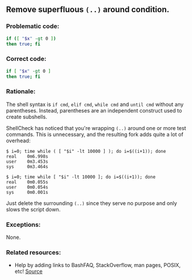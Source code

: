 ## Remove superfluous `(..)` around condition.

### Problematic code:

```sh
if ([ "$x" -gt 0 ])
then true; fi
```

### Correct code:

```sh
if [ "$x" -gt 0 ]
then true; fi
```

### Rationale:

The shell syntax is `if cmd`, `elif cmd`, `while cmd` and `until cmd` without any parentheses. Instead, parentheses are an independent construct used to create subshells.

ShellCheck has noticed that you're wrapping `(..)` around one or more test commands. This is unnecessary, and the resulting fork adds quite a lot of overhead:

```
$ i=0; time while ( [ "$i" -lt 10000 ] ); do i=$((i+1)); done
real    0m6.998s
user    0m3.453s
sys     0m3.464s

$ i=0; time while [ "$i" -lt 10000 ]; do i=$((i+1)); done
real    0m0.055s
user    0m0.054s
sys     0m0.001s
```

Just delete the surrounding `(..)` since they serve no purpose and only slows the script down.

### Exceptions:

None.

### Related resources:

* Help by adding links to BashFAQ, StackOverflow, man pages, POSIX, etc!
[Source](https://github.com/koalaman/shellcheck/wiki/SC2233)

